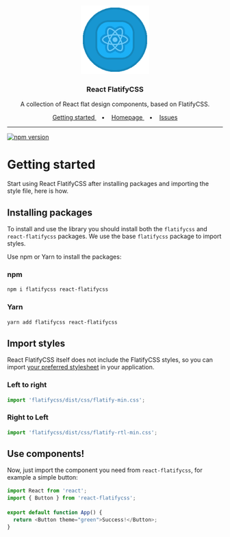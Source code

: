 <p align="center">
  <a target="_blank" href="https://react.flatifycss.com/">
    <img src="https://raw.githubusercontent.com/amir2mi/react-flatifycss/master/website/public/react-flatifycss.gif" alt="React FlatifyCSS" width="160" height="160">
  </a>
</p>

<h3 align="center">React FlatifyCSS</h3>

<p align="center">
   A collection of React flat design components, based on FlatifyCSS.
</p>

<p align="center">
  <a target="_blank" href="https://react.flatifycss.com/playground/?path=/story/documents-introduction--page">
    Getting started
  </a>
&nbsp;&nbsp;&nbsp;•&nbsp;&nbsp;&nbsp;   
  <a target="_blank" href="https://react.flatifycss.com/">
    Homepage
  </a>
&nbsp;&nbsp;&nbsp;•&nbsp;&nbsp;&nbsp;   
  <a target="_blank" href="https://github.com/amir2mi/react-flatifycss/issues">
    Issues
  </a>
</p>

<hr>

[![npm version](https://img.shields.io/npm/v/react-flatifycss)](https://www.npmjs.com/package/react-flatifycss)

# Getting started

Start using React FlatifyCSS after installing packages and importing the style file, here is how.

## Installing packages

To install and use the library you should install both the `flatifycss` and `react-flatifycss` packages. We use the base `flatifycss` package to import styles.

Use npm or Yarn to install the packages:

### npm

```bash
npm i flatifycss react-flatifycss
```

### Yarn

```bash
yarn add flatifycss react-flatifycss
```

## Import styles

React FlatifyCSS itself does not include the FlatifyCSS styles, so you can import <a href="https://flatifycss.com/docs/intro#css" target="_blank">your preferred stylesheet</a> in your application.

<div class="funky-spacer-sm" />

### Left to right

```js
import 'flatifycss/dist/css/flatify-min.css';
```

### Right to Left

```js
import 'flatifycss/dist/css/flatify-rtl-min.css';
```

## Use components!

Now, just import the component you need from `react-flatifycss`, for example a simple button:

```js
import React from 'react';
import { Button } from 'react-flatifycss';

export default function App() {
  return <Button theme="green">Success!</Button>;
}
```
